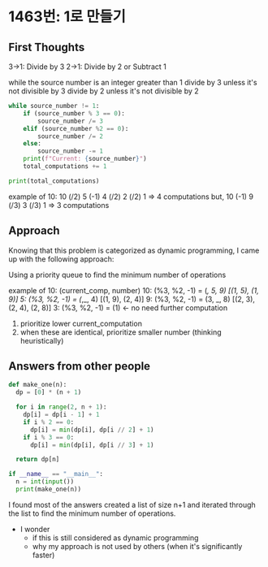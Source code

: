 # 1463번: 1로 만들기

## First Thoughts

3->1: Divide by 3
2->1: Divide by 2 or Subtract 1

while the source number is an integer greater than 1
  divide by 3 unless it's not divisible by 3
  divide by 2 unless it's not divisible by 2

```python
while source_number != 1:
    if (source_number % 3 == 0):
        source_number /= 3
    elif (source_number %2 == 0):
        source_number /= 2
    else:
        source_number -= 1
    print(f"Current: {source_number}")
    total_computations += 1

print(total_computations)
```

example of 10:
10 (/2) 5 (-1) 4 (/2) 2 (/2) 1 => 4 computations
but,
10 (-1) 9 (/3) 3 (/3) 1 => 3 computations

## Approach

Knowing that this problem is categorized as dynamic programming, I came up with the following approach:

Using a priority queue to find the minimum number of operations

example of 10:                (current_comp, number)
10: (%3, %2, -1) = (_, 5, 9) [(1, 5), (1, 9)]
 5: (%3, %2, -1) = (_,_, 4) [(1, 9), (2, 4)]
 9: (%3, %2, -1) = (3, _, 8) [(2, 3), (2, 4), (2, 8)]
 3: (%3, %2, -1) = (1) <- no need further computation

1. prioritize lower current_computation
2. when these are identical, prioritize smaller number (thinking heuristically)

## Answers from other people

```python
def make_one(n):
  dp = [0] * (n + 1)

  for i in range(2, n + 1):
    dp[i] = dp[i - 1] + 1
    if i % 2 == 0:
      dp[i] = min(dp[i], dp[i // 2] + 1)
    if i % 3 == 0:
      dp[i] = min(dp[i], dp[i // 3] + 1)

  return dp[n]

if __name__ == "__main__":
  n = int(input())
  print(make_one(n))
```

I found most of the answers created a list of size n+1 and iterated through the list to find the minimum number of operations.

- I wonder
  - if this is still considered as dynamic programming
  - why my approach is not used by others (when it's significantly faster)
